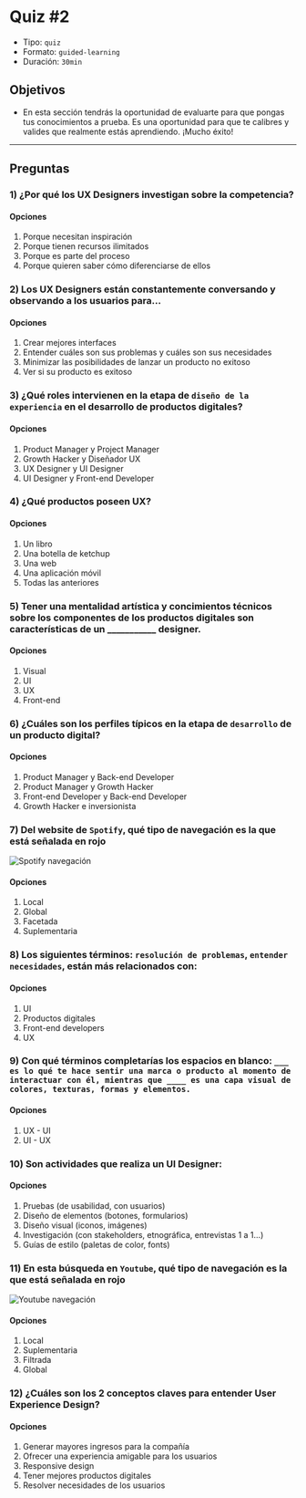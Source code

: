 # Quiz #2

- Tipo: `quiz`
- Formato: `guided-learning`
- Duración: `30min`

## Objetivos

- En esta sección tendrás la oportunidad de evaluarte para que pongas tus conocimientos a prueba. Es una oportunidad para que te calibres y valides que realmente estás aprendiendo. ¡Mucho éxito!

***

## Preguntas

### 1) ¿Por qué los UX Designers investigan sobre la competencia?
#### Opciones

  1. Porque necesitan inspiración
  2. Porque tienen recursos ilimitados
  3. Porque es parte del proceso
  4. Porque quieren saber cómo diferenciarse de ellos


<solution style="display:none;">4</solution>

### 2) Los UX Designers están constantemente conversando y observando a los usuarios para...
#### Opciones

  1. Crear mejores interfaces
  2. Entender cuáles son sus problemas y cuáles son sus necesidades
  3. Minimizar las posibilidades de lanzar un producto no exitoso
  4. Ver si su producto es exitoso


<solution style="display:none;">2</solution>


### 3) ¿Qué roles intervienen en la etapa de `diseño de la experiencia` en el desarrollo de productos digitales?
#### Opciones

  1. Product Manager y Project Manager
  2. Growth Hacker y Diseñador UX
  3. UX Designer y UI Designer
  4. UI Designer y Front-end Developer


<solution style="display:none;">3</solution>


### 4) ¿Qué productos poseen UX?
#### Opciones

  1. Un libro
  2. Una botella de ketchup
  3. Una web
  4. Una aplicación móvil
  5. Todas las anteriores


<solution style="display:none;">5</solution>


### 5) Tener una mentalidad artística y concimientos técnicos sobre los componentes de los productos digitales son características de un  ___________ designer.
#### Opciones

  1. Visual
  2. UI
  3. UX
  4. Front-end


<solution style="display:none;">2</solution>


### 6) ¿Cuáles son los perfiles típicos en la etapa de `desarrollo` de un producto digital?
#### Opciones

  1. Product Manager y Back-end Developer
  2. Product Manager y Growth Hacker
  3. Front-end Developer y Back-end Developer
  4. Growth Hacker e inversionista


<solution style="display:none;">3</solution>


### 7) Del website de `Spotify`, qué tipo de navegación es la que está señalada en rojo
![Spotify navegación](https://lh4.googleusercontent.com/_xRGmmD8EJRMhJPzE0CmPK-hu3BPrvvttPDDjgGTAcMhAPkzP0QEhNWgGp6Px6G3H3VcDQJhTddG4oalw__kpRPfSVYHJPgMhyKkLyBisEW9Plxe9XM61tubh2hMnTQX6Y5X5gQmefk )
#### Opciones

  1. Local
  2. Global
  3. Facetada
  4. Suplementaria


<solution style="display:none;">2</solution>


### 8) Los siguientes términos: `resolución de problemas`, `entender necesidades`, están más relacionados con:
#### Opciones

  1. UI
  2. Productos digitales
  3. Front-end developers
  4. UX


<solution style="display:none;">4</solution>


### 9) Con qué términos completarías los espacios en blanco: `___ es lo qué te hace sentir una marca o producto al momento de interactuar con él, mientras que ____ es una capa visual de colores, texturas, formas y elementos.`
#### Opciones

  1. UX - UI
  2. UI - UX

<solution style="display:none;">1</solution>


### 10) Son actividades que realiza un UI Designer:
#### Opciones

  1. Pruebas (de usabilidad, con usuarios)
  2. Diseño de elementos (botones, formularios)
  3. Diseño visual (iconos, imágenes)
  4. Investigación (con stakeholders, etnográfica, entrevistas 1 a 1…)
  5. Guías de estilo (paletas de color, fonts)

<solution style="display:none;">2,3,5</solution>


### 11) En esta búsqueda en `Youtube`, qué tipo de navegación es la que está señalada en rojo
![Youtube navegación](https://lh3.googleusercontent.com/K_m6buhGG2DAr2GuQiq-vEL-dsHsBMfRYdrGSW6QXbl4eDDZIBW_ygvI6H_2h3yh4OPBWQXofy5uo5Pt-4Yt3554Q6fL3I2PHk3BTsgK2frCrhMo23llJdkeBZSjtxoM7PL4uZgErLw)
#### Opciones

  1. Local
  2. Suplementaria
  3. Filtrada
  4. Global


<solution style="display:none;">3</solution>


### 12) ¿Cuáles son los 2 conceptos claves para entender User Experience Design?
#### Opciones

  1. Generar mayores ingresos para la compañía
  2. Ofrecer una experiencia amigable para los usuarios
  3. Responsive design
  4. Tener mejores productos digitales
  5. Resolver necesidades de los usuarios

<solution style="display:none;">2,5</solution>
